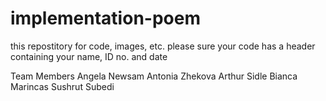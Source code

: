 # implementation-poem
this repostitory for code, images, etc.
please sure your code has a header containing your name, ID no. and date

Team Members
Angela Newsam
Antonia Zhekova
Arthur Sidle
Bianca Marincas
Sushrut Subedi